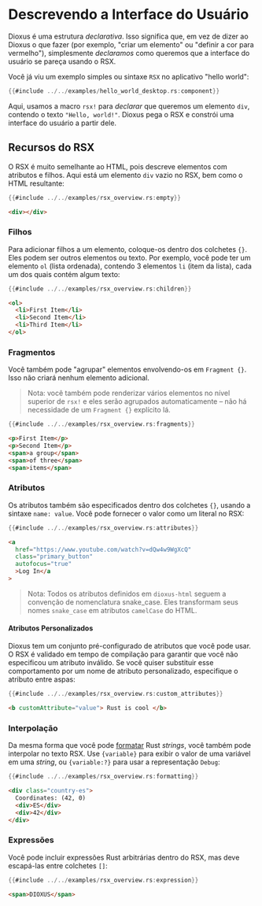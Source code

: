 # Descrevendo a Interface do Usuário

Dioxus é uma estrutura _declarativa_. Isso significa que, em vez de dizer ao Dioxus o que fazer (por exemplo, "criar um elemento" ou "definir a cor para vermelho"), simplesmente _declaramos_ como queremos que a interface do usuário se pareça usando o RSX.

Você já viu um exemplo simples ou sintaxe `RSX` no aplicativo "hello world":

```rust
{{#include ../../examples/hello_world_desktop.rs:component}}
```

Aqui, usamos a macro `rsx!` para _declarar_ que queremos um elemento `div`, contendo o texto `"Hello, world!"`. Dioxus pega o RSX e constrói uma interface do usuário a partir dele.

## Recursos do RSX

O RSX é muito semelhante ao HTML, pois descreve elementos com atributos e filhos. Aqui está um elemento `div` vazio no RSX, bem como o HTML resultante:

```rust
{{#include ../../examples/rsx_overview.rs:empty}}
```

```html
<div></div>
```

### Filhos

Para adicionar filhos a um elemento, coloque-os dentro dos colchetes `{}`. Eles podem ser outros elementos ou texto. Por exemplo, você pode ter um elemento `ol` (lista ordenada), contendo 3 elementos `li` (item da lista), cada um dos quais contém algum texto:

```rust
{{#include ../../examples/rsx_overview.rs:children}}
```

```html
<ol>
  <li>First Item</li>
  <li>Second Item</li>
  <li>Third Item</li>
</ol>
```

### Fragmentos

Você também pode "agrupar" elementos envolvendo-os em `Fragment {}`. Isso não criará nenhum elemento adicional.

> Nota: você também pode renderizar vários elementos no nível superior de `rsx!` e eles serão agrupados automaticamente – não há necessidade de um `Fragment {}` explícito lá.

```rust
{{#include ../../examples/rsx_overview.rs:fragments}}
```

```html
<p>First Item</p>
<p>Second Item</p>
<span>a group</span>
<span>of three</span>
<span>items</span>
```

### Atributos

Os atributos também são especificados dentro dos colchetes `{}`, usando a sintaxe `name: value`. Você pode fornecer o valor como um literal no RSX:

```rust
{{#include ../../examples/rsx_overview.rs:attributes}}
```

```html
<a
  href="https://www.youtube.com/watch?v=dQw4w9WgXcQ"
  class="primary_button"
  autofocus="true"
  >Log In</a
>
```

> Nota: Todos os atributos definidos em `dioxus-html` seguem a convenção de nomenclatura snake_case. Eles transformam seus nomes `snake_case` em atributos `camelCase` do HTML.

#### Atributos Personalizados

Dioxus tem um conjunto pré-configurado de atributos que você pode usar. O RSX é validado em tempo de compilação para garantir que você não especificou um atributo inválido. Se você quiser substituir esse comportamento por um nome de atributo personalizado, especifique o atributo entre aspas:

```rust
{{#include ../../examples/rsx_overview.rs:custom_attributes}}
```

```html
<b customAttribute="value"> Rust is cool </b>
```

### Interpolação

Da mesma forma que você pode [formatar](https://doc.rust-lang.org/rust-by-example/hello/print/fmt.html) Rust _strings_, você também pode interpolar no texto RSX. Use `{variable}` para exibir o valor de uma variável em uma _string_, ou `{variable:?}` para usar a representação `Debug`:

```rust
{{#include ../../examples/rsx_overview.rs:formatting}}
```

```html
<div class="country-es">
  Coordinates: (42, 0)
  <div>ES</div>
  <div>42</div>
</div>
```

### Expressões

Você pode incluir expressões Rust arbitrárias dentro do RSX, mas deve escapá-las entre colchetes `[]`:

```rust
{{#include ../../examples/rsx_overview.rs:expression}}
```

```html
<span>DIOXUS</span>
```
